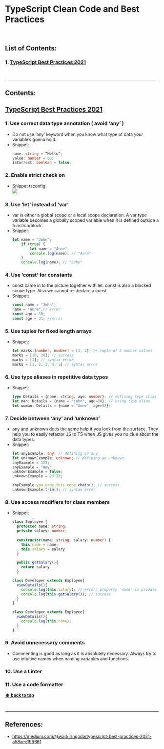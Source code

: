 # TypeScript Clean Code and Best Practices

<br />

## List of Contents:
### 1. [TypeScript Best Practices 2021](#content-1)

<br />

---

## Contents:

## [TypeScript Best Practices 2021](https://medium.com/@warkiringoda/typescript-best-practices-2021-a58aee199661) <span id="content-1"></span>

### 1. Use correct data type annotation ( avoid ‘any’ )
- Do not use ‘any’ keyword when you know what type of data your variable’s gonna hold.
- Snippet:
  ```typescript
  name: string = “Hello”;
  value: number = 50;
  isCorrect: boolean = false;
  ```

### 2. Enable strict check on
- Snippet tsconfig:<br />
  ![](https://miro.medium.com/max/1400/1*6NNYdRlo1spH1-71XtuGSg.png)


### 3. Use ‘let’ instead of ‘var’
- var is either a global scope or a local scope declaration. A var type variable becomes a globally scoped variable when it is defined outside a function/block.
- Snippet:
  ```typescript
  let name = "John";
      if (true) {
          let name = "Anne";
          console.log(name); // "Anne"
      }
      console.log(name); // "John"
  ```

### 4. Use ‘const’ for constants
- const came in to the picture together with let. const is also a blocked scope type. Also we cannot re-declare a const.
- Snippet:
  ```typescript
  const name = "John";
  name = "Anne";// error
  const age = 30;
  const age = 31; //error
  ```

### 5. Use tuples for fixed length arrays
- Snippet:
  ```typescript
  let marks:[number, number] = [1, 2]; // tuple of 2 number values
  marks = [10, 20]; // success
  marks = [1]; // syntax error
  marks = [1, 2, 3, 4, 5] // syntax error
  ```

### 6. Use type aliases in repetitive data types
- Snippet:
  ```typescript
  type Details = {name: string, age: number}; // defining type alias
  let man: Details = {name = "john", age=30}; // using type alias
  let woman: Details = {name = "Anne", age=32};
  ```

### 7. Decide between ‘any’ and ‘unknown’
- any and unknown does the same help if you look from the surface. They help you to easily refactor JS to TS when JS gives you no clue about the data types.
- Snippet:
  ```typescript
  let anyExample: any; // defining an any
  let unknownExample: unknown; // defining an unknown
  anyExample = 123; 
  anyExample = "Hey"
  unknownExample = false;
  unknownExample = 23.22;
  ```
  ```typescript
  anyExample.you.made.this.code.chain(); // success
  unknownExample.trim(); // syntax error
  ```

### 8. Use access modifiers for class members
- Snippet:
  ```typescript
  class Employee {
    protected name: string;
    private salary: number;
    
    constructor(name: string, salary: number) {
      this.name = name;
      this.salary = salary
    }

    public getSalary(){
      return salary
    }
  ```
  ```typescript
  class Developer extends Employee{
    viewDetails(){
      console.log(this.salary); // error: property 'name' is private
      console.log(this.getSalary()); // success
    }
  }
  ```
  ```typescript
  class Developer extends Employee{
    viewDetails(){
      console.log(this.name);
    }
  }
  ```

### 9. Avoid unnecessary comments
- Commenting is good as long as it is absolutely necessary. Always try to use intuitive names when naming variables and functions.

### 10. Use a Linter

### 11. Use a code formatter



**[⬆ back to top](#list-of-contents)**

<br />

---


## References:
- https://medium.com/@warkiringoda/typescript-best-practices-2021-a58aee199661
